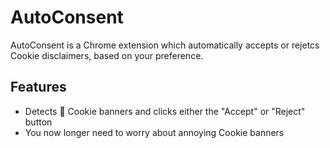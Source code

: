 # AutoConsent 
 AutoConsent is a Chrome extension which automatically accepts or rejetcs Cookie disclaimers, based on your preference.
 
 ## Features
 - Detects 🍪 Cookie banners and clicks either the "Accept" or "Reject" button 
 - You now longer need to worry about annoying Cookie banners
